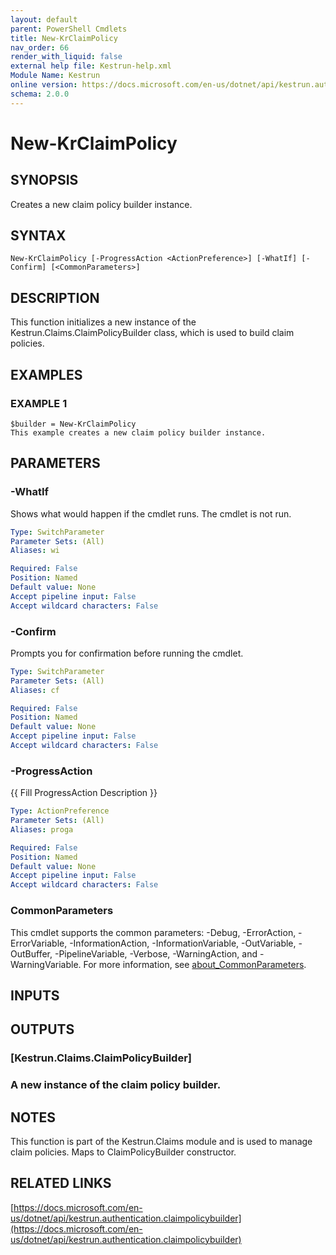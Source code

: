 ```yaml
---
layout: default
parent: PowerShell Cmdlets
title: New-KrClaimPolicy
nav_order: 66
render_with_liquid: false
external help file: Kestrun-help.xml
Module Name: Kestrun
online version: https://docs.microsoft.com/en-us/dotnet/api/kestrun.authentication.claimpolicybuilder
schema: 2.0.0
---
```


# New-KrClaimPolicy

## SYNOPSIS
Creates a new claim policy builder instance.

## SYNTAX

```
New-KrClaimPolicy [-ProgressAction <ActionPreference>] [-WhatIf] [-Confirm] [<CommonParameters>]
```

## DESCRIPTION
This function initializes a new instance of the Kestrun.Claims.ClaimPolicyBuilder class, which is used to build claim policies.

## EXAMPLES

### EXAMPLE 1
```
$builder = New-KrClaimPolicy
This example creates a new claim policy builder instance.
```

## PARAMETERS

### -WhatIf
Shows what would happen if the cmdlet runs.
The cmdlet is not run.

```yaml
Type: SwitchParameter
Parameter Sets: (All)
Aliases: wi

Required: False
Position: Named
Default value: None
Accept pipeline input: False
Accept wildcard characters: False
```

### -Confirm
Prompts you for confirmation before running the cmdlet.

```yaml
Type: SwitchParameter
Parameter Sets: (All)
Aliases: cf

Required: False
Position: Named
Default value: None
Accept pipeline input: False
Accept wildcard characters: False
```

### -ProgressAction
{{ Fill ProgressAction Description }}

```yaml
Type: ActionPreference
Parameter Sets: (All)
Aliases: proga

Required: False
Position: Named
Default value: None
Accept pipeline input: False
Accept wildcard characters: False
```

### CommonParameters
This cmdlet supports the common parameters: -Debug, -ErrorAction, -ErrorVariable, -InformationAction, -InformationVariable, -OutVariable, -OutBuffer, -PipelineVariable, -Verbose, -WarningAction, and -WarningVariable. For more information, see [about_CommonParameters](http://go.microsoft.com/fwlink/?LinkID=113216).

## INPUTS

## OUTPUTS

### [Kestrun.Claims.ClaimPolicyBuilder]
### A new instance of the claim policy builder.
## NOTES
This function is part of the Kestrun.Claims module and is used to manage claim policies.
Maps to ClaimPolicyBuilder constructor.

## RELATED LINKS

[https://docs.microsoft.com/en-us/dotnet/api/kestrun.authentication.claimpolicybuilder](https://docs.microsoft.com/en-us/dotnet/api/kestrun.authentication.claimpolicybuilder)


